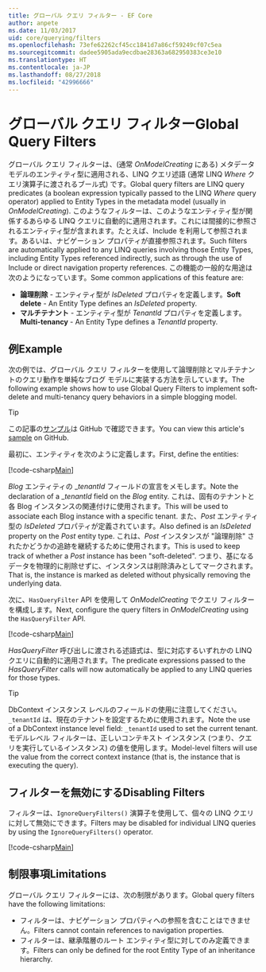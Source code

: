 ```yaml
---
title: グローバル クエリ フィルター - EF Core
author: anpete
ms.date: 11/03/2017
uid: core/querying/filters
ms.openlocfilehash: 73efe62262cf45cc1841d7a86cf59249cf07c5ea
ms.sourcegitcommit: dadee5905ada9ecdbae28363a682950383ce3e10
ms.translationtype: HT
ms.contentlocale: ja-JP
ms.lasthandoff: 08/27/2018
ms.locfileid: "42996666"
---
```

# <a name="global-query-filters"></a><span data-ttu-id="7f87c-102">グローバル クエリ フィルター</span><span class="sxs-lookup"><span data-stu-id="7f87c-102">Global Query Filters</span></span>

<span data-ttu-id="7f87c-103">グローバル クエリ フィルターは、(通常 *OnModelCreating* にある) メタデータ モデルのエンティティ型に適用される、LINQ クエリ述語 (通常 LINQ *Where* クエリ演算子に渡されるブール式) です。</span><span class="sxs-lookup"><span data-stu-id="7f87c-103">Global query filters are LINQ query predicates (a boolean expression typically passed to the LINQ *Where* query operator) applied to Entity Types in the metadata model (usually in *OnModelCreating*).</span></span> <span data-ttu-id="7f87c-104">このようなフィルターは、このようなエンティティ型が関係するあらゆる LINQ クエリに自動的に適用されます。これには間接的に参照されるエンティティ型が含まれます。たとえば、Include を利用して参照されます。あるいは、ナビゲーション プロパティが直接参照されます。</span><span class="sxs-lookup"><span data-stu-id="7f87c-104">Such filters are automatically applied to any LINQ queries involving those Entity Types, including Entity Types referenced indirectly, such as through the use of Include or direct navigation property references.</span></span> <span data-ttu-id="7f87c-105">この機能の一般的な用途は次のようになっています。</span><span class="sxs-lookup"><span data-stu-id="7f87c-105">Some common applications of this feature are:</span></span>

* <span data-ttu-id="7f87c-106">**論理削除** - エンティティ型が *IsDeleted* プロパティを定義します。</span><span class="sxs-lookup"><span data-stu-id="7f87c-106">**Soft delete** - An Entity Type defines an *IsDeleted* property.</span></span>
* <span data-ttu-id="7f87c-107">**マルチテナント** - エンティティ型が *TenantId* プロパティを定義します。</span><span class="sxs-lookup"><span data-stu-id="7f87c-107">**Multi-tenancy** - An Entity Type defines a *TenantId* property.</span></span>

## <a name="example"></a><span data-ttu-id="7f87c-108">例</span><span class="sxs-lookup"><span data-stu-id="7f87c-108">Example</span></span>

<span data-ttu-id="7f87c-109">次の例では、グローバル クエリ フィルターを使用して論理削除とマルチテナントのクエリ動作を単純なブログ モデルに実装する方法を示しています。</span><span class="sxs-lookup"><span data-stu-id="7f87c-109">The following example shows how to use Global Query Filters to implement soft-delete and multi-tenancy query behaviors in a simple blogging model.</span></span>

> [!TIP]
> <span data-ttu-id="7f87c-110">この記事の[サンプル](https://github.com/aspnet/EntityFrameworkCore/tree/master/samples/QueryFilters)は GitHub で確認できます。</span><span class="sxs-lookup"><span data-stu-id="7f87c-110">You can view this article's [sample](https://github.com/aspnet/EntityFrameworkCore/tree/master/samples/QueryFilters) on GitHub.</span></span>

<span data-ttu-id="7f87c-111">最初に、エンティティを次のように定義します。</span><span class="sxs-lookup"><span data-stu-id="7f87c-111">First, define the entities:</span></span>

[!code-csharp[Main](../../../efcore-repo/samples/QueryFilters/Program.cs#Entities)]

<span data-ttu-id="7f87c-112">_Blog_ エンティティの __tenantId_ フィールドの宣言をメモします。</span><span class="sxs-lookup"><span data-stu-id="7f87c-112">Note the declaration of a __tenantId_ field on the _Blog_ entity.</span></span> <span data-ttu-id="7f87c-113">これは、固有のテナントと各 Blog インスタンスの関連付けに使用されます。</span><span class="sxs-lookup"><span data-stu-id="7f87c-113">This will be used to associate each Blog instance with a specific tenant.</span></span> <span data-ttu-id="7f87c-114">また、_Post_ エンティティ型の _IsDeleted_ プロパティが定義されています。</span><span class="sxs-lookup"><span data-stu-id="7f87c-114">Also defined is an _IsDeleted_ property on the _Post_ entity type.</span></span> <span data-ttu-id="7f87c-115">これは、_Post_ インスタンスが "論理削除" されたかどうかの追跡を継続するために使用されます。</span><span class="sxs-lookup"><span data-stu-id="7f87c-115">This is used to keep track of whether a _Post_ instance has been "soft-deleted".</span></span> <span data-ttu-id="7f87c-116">つまり、基になるデータを物理的に削除せずに、インスタンスは削除済みとしてマークされます。</span><span class="sxs-lookup"><span data-stu-id="7f87c-116">That is, the instance is marked as deleted without physically removing the underlying data.</span></span>

<span data-ttu-id="7f87c-117">次に、```HasQueryFilter``` API を使用して _OnModelCreating_ でクエリ フィルターを構成します。</span><span class="sxs-lookup"><span data-stu-id="7f87c-117">Next, configure the query filters in _OnModelCreating_ using the ```HasQueryFilter``` API.</span></span>

[!code-csharp[Main](../../../efcore-repo/samples/QueryFilters/Program.cs#Configuration)]

<span data-ttu-id="7f87c-118">_HasQueryFilter_ 呼び出しに渡される述語式は、型に対応するいずれかの LINQ クエリに自動的に適用されます。</span><span class="sxs-lookup"><span data-stu-id="7f87c-118">The predicate expressions passed to the _HasQueryFilter_ calls will now automatically be applied to any LINQ queries for those types.</span></span>

> [!TIP]
> <span data-ttu-id="7f87c-119">DbContext インスタンス レベルのフィールドの使用に注意してください。```_tenantId``` は、現在のテナントを設定するために使用されます。</span><span class="sxs-lookup"><span data-stu-id="7f87c-119">Note the use of a DbContext instance level field: ```_tenantId``` used to set the current tenant.</span></span> <span data-ttu-id="7f87c-120">モデルレベル フィルターは、正しいコンテキスト インスタンス (つまり、クエリを実行しているインスタンス) の値を使用します。</span><span class="sxs-lookup"><span data-stu-id="7f87c-120">Model-level filters will use the value from the correct context instance (that is, the instance that is executing the query).</span></span>

## <a name="disabling-filters"></a><span data-ttu-id="7f87c-121">フィルターを無効にする</span><span class="sxs-lookup"><span data-stu-id="7f87c-121">Disabling Filters</span></span>

<span data-ttu-id="7f87c-122">フィルターは、```IgnoreQueryFilters()``` 演算子を使用して、個々の LINQ クエリに対して無効にできます。</span><span class="sxs-lookup"><span data-stu-id="7f87c-122">Filters may be disabled for individual LINQ queries by using the ```IgnoreQueryFilters()``` operator.</span></span>

[!code-csharp[Main](../../../efcore-repo/samples/QueryFilters/Program.cs#IgnoreFilters)]

## <a name="limitations"></a><span data-ttu-id="7f87c-123">制限事項</span><span class="sxs-lookup"><span data-stu-id="7f87c-123">Limitations</span></span>

<span data-ttu-id="7f87c-124">グローバル クエリ フィルターには、次の制限があります。</span><span class="sxs-lookup"><span data-stu-id="7f87c-124">Global query filters have the following limitations:</span></span>

* <span data-ttu-id="7f87c-125">フィルターは、ナビゲーション プロパティへの参照を含むことはできません。</span><span class="sxs-lookup"><span data-stu-id="7f87c-125">Filters cannot contain references to navigation properties.</span></span>
* <span data-ttu-id="7f87c-126">フィルターは、継承階層のルート エンティティ型に対してのみ定義できます。</span><span class="sxs-lookup"><span data-stu-id="7f87c-126">Filters can only be defined for the root Entity Type of an inheritance hierarchy.</span></span>
